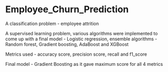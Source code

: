 # Employee_Churn_Prediction
A classification problem - employee attrition

A supervised learning problem, various algorithms were implemented to come up with a final model - Logistic regression, ensemble algorithms -
Random forest, Gradient boosting, AdaBoost and XGBoost

Metrics used - accuracy score, precision score, recall and f1_score

Final model - Gradient Boosting as it gave maximum score for all 4 metrics
